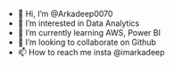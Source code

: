 - 👋 Hi, I’m @Arkadeep0070
- 👀 I’m interested in Data Analytics
- 🌱 I’m currently learning AWS, Power BI
- 💞️ I’m looking to collaborate on Github
- 📫 How to reach me insta @imarkadeep

<!---
Arkadeep0070/Arkadeep0070 is a ✨ special ✨ repository because its `README.md` (this file) appears on your GitHub profile.
You can click the Preview link to take a look at your changes.
--->
